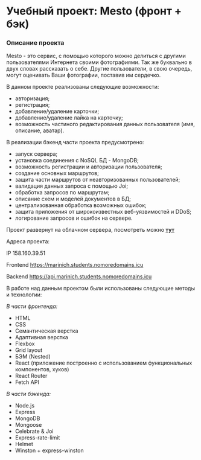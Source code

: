 # Учебный проект: Mesto (фронт + бэк)

### Описание проекта
Mesto - это сервис, с помощью которого можно делиться с другими пользователями Интернета своими фотографиями. Так же буквально в двух словах рассказать о себе. Другие пользователи, в свою очередь, могут оценивать Ваши фотографии, поставив им сердечко. 

В данном проекте реализованы следующие возможности:
 * авторизация;
 * регистрация;
 * добавление/удаление карточки;
 * добавление/удаление лайка на карточку;
 * возможность частиного редактирования данных пользователя (имя, описание, аватар).

В реализации бэкенд части проекта предусмотрено: 
- запуск сервера;
- установка соединения с NoSQL БД - MongoDB;
- возможность регистрации и авторизации пользователя;
- создание основных маршрутов;
- защита части маршрутов от неавторизованных пользователей;
- валидация данных запроса с помощью Joi;
- обработка запросов по маршрутам;
- описание схем и моделей документов в БД;
- централизованная обработка возможных ошибок;
- защита приложения от широкоизвестных веб-уязвимостей и DDoS;
- логирование запросов и ошибок на сервере.

Проект развернут на облачном сервера, посмотреть можно [**тут**](https://marinich.students.nomoredomains.icu/)

Адреса проекта:

IP 158.160.39.51

Frontend https://marinich.students.nomoredomains.icu

Backend https://api.marinich.students.nomoredomains.icu


В работе над данным проектом были использованы следующие методы и технологии:
 
 _В части фронтенда:_
* HTML
* CSS
* Семантическая верстка
* Адаптивная верстка
* Flexbox
* Grid layout
* БЭМ (Nested)
* React (приложение построенно с использованием функциональных компонентов, хуков)
* React Router
* Fetch API

_В части бэкенда:_
* Node.js
* Express
* MongoDB
* Mongoose
* Celebrate & Joi
* Express-rate-limit
* Helmet
* Winston + express-winston
